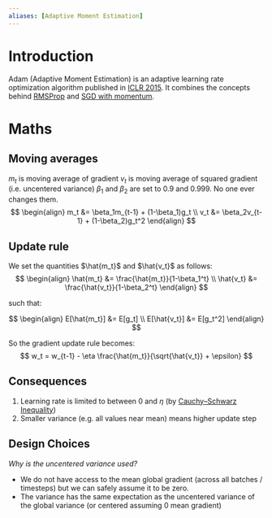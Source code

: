 ```yaml
---
aliases: [Adaptive Moment Estimation]
---
```

# Introduction
Adam (Adaptive Moment Estimation) is an adaptive learning rate optimization algorithm published in [ICLR 2015](https://arxiv.org/pdf/1412.6980.pdf). It combines the concepts behind [RMSProp](RMSProp) and [SGD with momentum](SGD%20with%20momentum).

# Maths
## Moving averages
$m_t$ is moving average of gradient
$v_t$ is moving average of squared gradient (i.e. uncentered variance)
$\beta_1$ and $\beta_2$ are set to 0.9 and 0.999. No one ever changes them.
$$
\begin{align}
m_t &= \beta_1m_{t-1} + (1-\beta_1)g_t \\
v_t &= \beta_2v_{t-1} + (1-\beta_2)g_t^2
\end{align}
$$
## Update rule
We set the quantities $\hat{m_t}$ and  $\hat{v_t}$ as follows:
$$
\begin{align}
\hat{m_t} &= \frac{\hat{m_t}}{1-\beta_1^t} \\
\hat{v_t} &= \frac{\hat{v_t}}{1-\beta_2^t}
\end{align}
$$

such that:

$$
\begin{align}
E[\hat{m_t}] &= E[g_t] \\
E[\hat{v_t}] &= E[g_t^2]
\end{align}
$$

So the gradient update rule becomes:
$$
w_t = w_{t-1} - \eta \frac{\hat{m_t}}{\sqrt{\hat{v_t}} + \epsilon}
$$

## Consequences
1. Learning rate is limited to between 0 and $\eta$ (by [Cauchy–Schwarz Inequality](Cauchy–Schwarz%20Inequality.md))
2. Smaller variance (e.g. all values near mean) means higher update step

## Design Choices
*Why is the uncentered variance used?*
- We do not have access to the mean global gradient (across all batches / timesteps) but we can safely assume it to be zero.
- The variance has the same expectation as the uncentered variance of the global variance (or centered assuming 0 mean gradient)